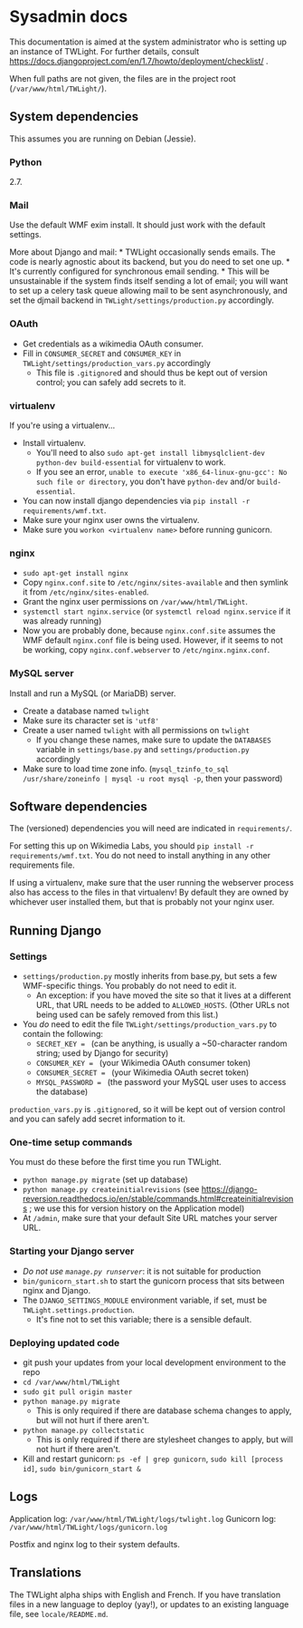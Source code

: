 # Sysadmin docs

This documentation is aimed at the system administrator who is setting up an
instance of TWLight. For further details, consult https://docs.djangoproject.com/en/1.7/howto/deployment/checklist/ .

When full paths are not given, the files are in the project root (`/var/www/html/TWLight/`).

## System dependencies

This assumes you are running on Debian (Jessie).

### Python
2.7.

### Mail
Use the default WMF exim install. It should just work with the default settings.

More about Django and mail:
    * TWLight occasionally sends emails. The code is nearly agnostic about its backend, but you do need to set one up.
    * It's currently configured for synchronous email sending.
    * This will be unsustainable if the system finds itself sending a lot of email; you will want to set up a celery task queue allowing mail to be sent asynchronously, and set the djmail backend in `TWLight/settings/production.py` accordingly.

### OAuth
* Get credentials as a wikimedia OAuth consumer.
* Fill in `CONSUMER_SECRET` and `CONSUMER_KEY` in `TWLight/settings/production_vars.py` accordingly
    * This file is `.gitignore`d and should thus be kept out of version control; you can safely add secrets to it.

### virtualenv
If you're using a virtualenv...
* Install virtualenv.
    * You'll need to also `sudo apt-get install libmysqlclient-dev python-dev build-essential` for virtualenv to work.
    * If you see an error, `unable to execute 'x86_64-linux-gnu-gcc': No such file or directory`, you don't have `python-dev` and/or `build-essential`.
* You can now install django dependencies via `pip install -r requirements/wmf.txt`.
* Make sure your nginx user owns the virtualenv.
* Make sure you `workon <virtualenv name>` before running gunicorn.

### nginx
* `sudo apt-get install nginx`
* Copy `nginx.conf.site` to `/etc/nginx/sites-available` and then symlink it  from `/etc/nginx/sites-enabled`.
* Grant the nginx user permissions on `/var/www/html/TWLight`.
* `systemctl start nginx.service` (or `systemctl reload nginx.service` if it was already running)
* Now you are probably done, because `nginx.conf.site` assumes the WMF default `nginx.conf` file is being used. However, if it seems to not be working, copy `nginx.conf.webserver` to `/etc/nginx.nginx.conf`.

### MySQL server
Install and run a MySQL (or MariaDB) server.

* Create a database named `twlight`
* Make sure its character set is `'utf8'`
* Create a user named `twlight` with all permissions on `twlight`
    * If you change these names, make sure to update the `DATABASES` variable in `settings/base.py` and `settings/production.py` accordingly
* Make sure to load time zone info. (`mysql_tzinfo_to_sql /usr/share/zoneinfo | mysql -u root mysql -p`, then your password)


## Software dependencies

The (versioned) dependencies you will need are indicated in `requirements/`.

For setting this up on Wikimedia Labs, you should `pip install -r requirements/wmf.txt`. You do not need to install anything in any other requirements file.

If using a virtualenv, make sure that the user running the webserver process also has access to the files in that virtualenv! By default they are owned by whichever user installed them, but that is probably not your nginx user.

## Running Django

### Settings
* `settings/production.py` mostly inherits from base.py, but sets a few WMF-specific things. You probably do not need to edit it.
    * An exception: if you have moved the site so that it lives at a different URL, that URL needs to be added to `ALLOWED_HOSTS`. (Other URLs not being used can be safely removed from this list.)
* You *do* need to edit the file `TWLight/settings/production_vars.py` to contain the following:
    * `SECRET_KEY = ` (can be anything, is usually a ~50-character random string; used by Django for security)
    * `CONSUMER_KEY = ` (your Wikimedia OAuth consumer token)
    * `CONSUMER_SECRET = ` (your Wikimedia OAuth secret token)
    * `MYSQL_PASSWORD = ` (the password your MySQL user uses to access the database)

`production_vars.py` is `.gitignore`d, so it will be kept out of version control and you can safely add secret information to it.

### One-time setup commands
You must do these before the first time you run TWLight.

* `python manage.py migrate` (set up database)
* `python manage.py createinitialrevisions` (see https://django-reversion.readthedocs.io/en/stable/commands.html#createinitialrevisions ; we use this for version history on the Application model)
* At `/admin`, make sure that your default Site URL matches your server URL.

### Starting your Django server
* _Do not use `manage.py runserver`_: it is not suitable for production
* `bin/gunicorn_start.sh` to start the gunicorn process that sits between nginx and Django.
* The `DJANGO_SETTINGS_MODULE` environment variable, if set, must be `TWLight.settings.production`.
    * It's fine not to set this variable; there is a sensible default.

### Deploying updated code
* git push your updates from your local development environment to the repo
* `cd /var/www/html/TWLight`
* `sudo git pull origin master`
* `python manage.py migrate`
    * This is only required if there are database schema changes to apply, but will not hurt if there aren't.
* `python manage.py collectstatic`
    * This is only required if there are stylesheet changes to apply, but will not hurt if there aren't.
* Kill and restart gunicorn: `ps -ef | grep gunicorn`, `sudo kill [process id]`, `sudo bin/gunicorn_start &`

## Logs

Application log: `/var/www/html/TWLight/logs/twlight.log`
Gunicorn log: `/var/www/html/TWLight/logs/gunicorn.log`

Postfix and nginx log to their system defaults.

## Translations
The TWLight alpha ships with English and French. If you have translation files in a new language to deploy (yay!), or updates to an existing language file,
see `locale/README.md`.
